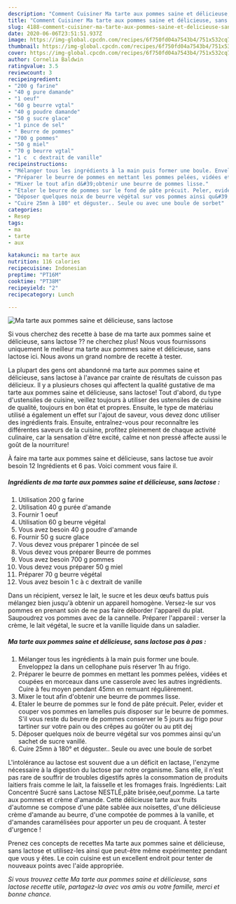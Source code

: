 ```yaml
---
description: "Comment Cuisiner Ma tarte aux pommes saine et délicieuse, sans lactose"
title: "Comment Cuisiner Ma tarte aux pommes saine et délicieuse, sans lactose"
slug: 4188-comment-cuisiner-ma-tarte-aux-pommes-saine-et-delicieuse-sans-lactose
date: 2020-06-06T23:51:51.937Z
image: https://img-global.cpcdn.com/recipes/6f750fd04a7543b4/751x532cq70/ma-tarte-aux-pommes-saine-et-delicieuse-sans-lactose-photo-principale-de-la-recette.jpg
thumbnail: https://img-global.cpcdn.com/recipes/6f750fd04a7543b4/751x532cq70/ma-tarte-aux-pommes-saine-et-delicieuse-sans-lactose-photo-principale-de-la-recette.jpg
cover: https://img-global.cpcdn.com/recipes/6f750fd04a7543b4/751x532cq70/ma-tarte-aux-pommes-saine-et-delicieuse-sans-lactose-photo-principale-de-la-recette.jpg
author: Cornelia Baldwin
ratingvalue: 3.5
reviewcount: 3
recipeingredient:
- "200 g farine"
- "40 g pure damande"
- "1 oeuf"
- "60 g beurre vgtal"
- "40 g poudre damande"
- "50 g sucre glace"
- "1 pince de sel"
- " Beurre de pommes"
- "700 g pommes"
- "50 g miel"
- "70 g beurre vgtal"
- "1 c  c dextrait de vanille"
recipeinstructions:
- "Mélanger tous les ingrédients à la main puis former une boule. Enveloppez la dans un cellophane puis réserver 1h au frigo."
- "Préparer le beurre de pommes en mettant les pommes pelées, vidées et coupées en morceaux dans une casserole avec les autres ingrédients. Cuire à feu moyen pendant 45mn en remuant régulièrement."
- "Mixer le tout afin d&#39;obtenir une beurre de pommes lisse."
- "Etaler le beurre de pommes sur le fond de pâte précuit. Peler, evider et couper vos pommes en lamelles puis disposer sur le beurre de pommes. S&#39;il vous reste du beurre de pommes conserver le 5 jours au frigo pour tartiner sur votre pain ou des crêpes au goûter ou au ptit dej"
- "Déposer quelques noix de beurre végétal sur vos pommes ainsi qu&#39;un sachet de sucre vanillé."
- "Cuire 25mn à 180° et déguster.. Seule ou avec une boule de sorbet"
categories:
- Resep
tags:
- ma
- tarte
- aux

katakunci: ma tarte aux 
nutrition: 116 calories
recipecuisine: Indonesian
preptime: "PT16M"
cooktime: "PT38M"
recipeyield: "2"
recipecategory: Lunch

---
```



![Ma tarte aux pommes saine et délicieuse, sans lactose](https://img-global.cpcdn.com/recipes/6f750fd04a7543b4/751x532cq70/ma-tarte-aux-pommes-saine-et-delicieuse-sans-lactose-photo-principale-de-la-recette.jpg)

Si vous cherchez des recette à base de ma tarte aux pommes saine et délicieuse, sans lactose ?? ne cherchez plus! Nous vous fournissons uniquement le meilleur ma tarte aux pommes saine et délicieuse, sans lactose ici. Nous avons un grand nombre de recette à tester.

La plupart des gens ont abandonné ma tarte aux pommes saine et délicieuse, sans lactose à l'avance par crainte de résultats de cuisson pas délicieux. Il y a plusieurs choses qui affectent la qualité gustative de ma tarte aux pommes saine et délicieuse, sans lactose! Tout d'abord, du type d'ustensiles de cuisine, veillez toujours à utiliser des ustensiles de cuisine de qualité, toujours en bon état et propres. Ensuite, le type de matériau utilisé a également un effet sur l'ajout de saveur, vous devez donc utiliser des ingrédients frais. Ensuite, entraînez-vous pour reconnaître les différentes saveurs de la cuisine, profitez pleinement de chaque activité culinaire, car la sensation d'être excité, calme et non pressé affecte aussi le goût de la nourriture!

<!--inarticleads1-->

À faire ma tarte aux pommes saine et délicieuse, sans lactose tue avoir besoin 12 Ingrédients et 6 pas. Voici comment vous faire il.

##### Ingrédients de ma tarte aux pommes saine et délicieuse, sans lactose :

1. Utilisation 200 g farine
1. Utilisation 40 g purée d&#39;amande
1. Fournir 1 oeuf
1. Utilisation 60 g beurre végétal
1. Vous avez besoin 40 g poudre d&#39;amande
1. Fournir 50 g sucre glace
1. Vous devez vous préparer 1 pincée de sel
1. Vous devez vous préparer  Beurre de pommes
1. Vous avez besoin 700 g pommes
1. Vous devez vous préparer 50 g miel
1. Préparer 70 g beurre végétal
1. Vous avez besoin 1 c à c dextrait de vanille


Dans un récipient, versez le lait, le sucre et les deux œufs battus puis mélangez bien jusqu&#39;à obtenir un appareil homogène. Versez-le sur vos pommes en prenant soin de ne pas faire déborder l&#39;appareil du plat. Saupoudrez vos pommes avec de la cannelle. Préparer l&#39;appareil : verser la crème, le lait végétal, le sucre et la vanille liquide dans un saladier. 

<!--inarticleads2-->

##### Ma tarte aux pommes saine et délicieuse, sans lactose pas à pas :

1. Mélanger tous les ingrédients à la main puis former une boule. Enveloppez la dans un cellophane puis réserver 1h au frigo.
1. Préparer le beurre de pommes en mettant les pommes pelées, vidées et coupées en morceaux dans une casserole avec les autres ingrédients. Cuire à feu moyen pendant 45mn en remuant régulièrement.
1. Mixer le tout afin d&#39;obtenir une beurre de pommes lisse.
1. Etaler le beurre de pommes sur le fond de pâte précuit. Peler, evider et couper vos pommes en lamelles puis disposer sur le beurre de pommes. S&#39;il vous reste du beurre de pommes conserver le 5 jours au frigo pour tartiner sur votre pain ou des crêpes au goûter ou au ptit dej
1. Déposer quelques noix de beurre végétal sur vos pommes ainsi qu&#39;un sachet de sucre vanillé.
1. Cuire 25mn à 180° et déguster.. Seule ou avec une boule de sorbet


L&#39;intolérance au lactose est souvent due a un déficit en lactase, l&#39;enzyme nécessaire à la digestion du lactose par notre organisme. Sans elle, il n&#39;est pas rare de souffrir de troubles digestifs après la consommation de produits laitiers frais comme le lait, la faisselle et les fromages frais. Ingrédients: Lait Concentré Sucré sans Lactose NESTLÉ,pâte brisée,oeuf,pomme. La tarte aux pommes et crème d&#39;amande. Cette délicieuse tarte aux fruits d&#39;automne se compose d&#39;une pâte sablée aux noisettes, d&#39;une délicieuse crème d&#39;amande au beurre, d&#39;une compotée de pommes à la vanille, et d&#39;amandes caramélisées pour apporter un peu de croquant. À tester d&#39;urgence ! 

<!--inarticleads1-->

<p>
Prenez ces concepts de recettes Ma tarte aux pommes saine et délicieuse, sans lactose et utilisez-les ainsi que peut-être même expérimentez pendant que vous y êtes. Le coin cuisine est un excellent endroit pour tenter de nouveaux points avec l'aide appropriée.
</p>

<p>
<i>Si vous trouvez cette Ma tarte aux pommes saine et délicieuse, sans lactose recette utile, partagez-la avec vos amis ou votre famille, merci et bonne chance.</i>
</p>
